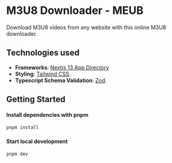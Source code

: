 # M3U8 Downloader - MEUB

Download M3U8 videos from any website with this online M3U8 downloader.

## Technologies used

- **Frameworks**: [Nextjs 13 App Directory](https://nextjs.org)
- **Styling**: [Tailwind CSS](https://tailwindcss.com/).
- **Typescript Schema Validation**: [Zod](https://github.com/colinhacks/zod).

## Getting Started

#### Install dependencies with pnpm

```bash
pnpm install
```

#### Start local development

```bash
pnpm dev
```
